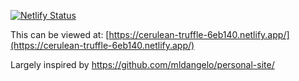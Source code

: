 [![Netlify Status](https://api.netlify.com/api/v1/badges/96d5c871-c8f9-4a04-927a-0ff9dc62f1d9/deploy-status)](https://app.netlify.com/sites/cerulean-truffle-6eb140/deploys)

This can be viewed at: [https://cerulean-truffle-6eb140.netlify.app/](https://cerulean-truffle-6eb140.netlify.app/)

Largely inspired by https://github.com/mldangelo/personal-site/
